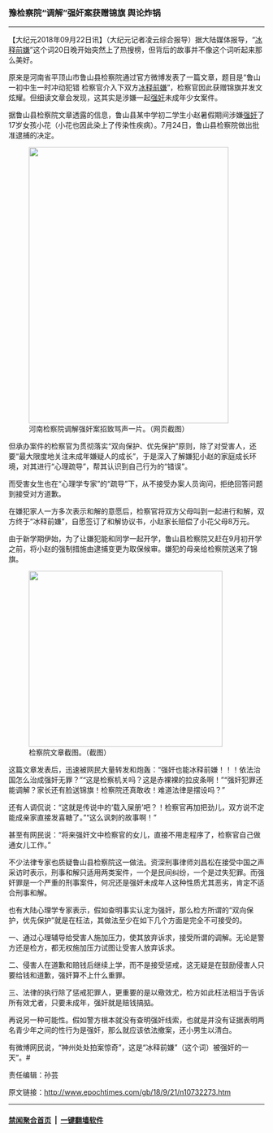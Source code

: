 ### 豫检察院“调解”强奸案获赠锦旗 舆论炸锅
------------------------

<p>【大纪元2018年09月22日讯】（大纪元记者凌云综合报导）据大陆媒体报导，“<a href="http://www.epochtimes.com/gb/tag/%E5%86%B0%E9%87%8A%E5%89%8D%E5%AB%8C.html">冰释前嫌</a>”这个词20日晚开始突然上了热搜榜，但背后的故事并不像这个词听起来那么美好。</p>
<p>原来是河南省平顶山市鲁山县检察院通过官方微博发表了一篇文章，题目是“鲁山一初中生一时冲动犯错 检察官介入下双方<a href="http://www.epochtimes.com/gb/tag/%E5%86%B0%E9%87%8A%E5%89%8D%E5%AB%8C.html">冰释前嫌</a>”，检察官因此获赠锦旗并发文炫耀。但细读文章会发现，这其实是涉嫌一起<a href="http://www.epochtimes.com/gb/tag/%E5%BC%BA%E5%A5%B8.html">强奸</a>未成年少女案件。</p>
<p>据鲁山县检察院文章透露的信息，鲁山县某中学初二学生小赵暑假期间涉嫌<a href="http://www.epochtimes.com/gb/tag/%E5%BC%BA%E5%A5%B8.html">强奸</a>了17岁女孩小花（小花也因此染上了传染性疾病）。7月24日，鲁山县检察院做出批准逮捕的决定。</p>
<figure id="attachment_10732300" style="width: 393px" class="wp-caption aligncenter"><a href="http://i.epochtimes.com/assets/uploads/2018/09/BaGB-hhuhism6016389-1.jpg"><img class=" wp-image-10732300" src="http://i.epochtimes.com/assets/uploads/2018/09/BaGB-hhuhism6016389-1.jpg" alt="" width="393" height="543" /></a><figcaption class="wp-caption-text">河南检察院调解强奸案招致骂声一片。（网页截图）</figcaption></figure>
<p>但承办案件的检察官为贯彻落实“双向保护、优先保护”原则，除了对受害人，还要“最大限度地关注未成年嫌疑人的成长”，于是深入了解嫌犯小赵的家庭成长环境，对其进行“心理疏导”，帮其认识到自己行为的“错误”。</p>
<p>而受害女生也在“心理学专家”的“疏导”下，从不接受办案人员询问，拒绝回答问题到接受对方道歉。</p>
<p>在嫌犯家人一方多次表示和解的意愿后，检察官将双方父母叫到一起进行和解，双方终于“冰释前嫌”，自愿签订了和解协议书，小赵家长赔偿了小花父母8万元。</p>
<p>由于新学期伊始，为了让嫌犯能和同学一起开学，鲁山县检察院又赶在9月初开学之前，将小赵的强制措施由逮捕变更为取保候审。嫌犯的母亲给检察院送来了锦旗。</p>
<figure id="attachment_10732787" style="width: 381px" class="wp-caption aligncenter"><a href="http://i.epochtimes.com/assets/uploads/2018/09/61d634baly1fvhf97dfiij20ku112h38-1.jpg"><img class=" wp-image-10732787" src="http://i.epochtimes.com/assets/uploads/2018/09/61d634baly1fvhf97dfiij20ku112h38-1.jpg" alt="" width="381" height="346" /></a><figcaption class="wp-caption-text">检察院文章截图。（截图）</figcaption></figure>
<p>这篇文章发表后，迅速被网民大量转发和炮轰：“强奸也能冰释前嫌！！！依法治国怎么治成强奸无罪？”“这是检察机关吗？这是赤裸裸的拉皮条啊！”“强奸犯罪还能调解？家长还有脸送锦旗！检察院还真敢收！难道法律是摆设吗？”</p>
<p>还有人调侃说：“这就是传说中的‘载入屎册’吧？！检察官再加把劲儿，双方说不定能成亲家直接发喜糖了。”“这么讽刺的故事啊！”</p>
<p>甚至有网民说：“将来强奸文中检察官的女儿，直接不用走程序了，检察官自己做通女儿工作。”</p>
<p>不少法律专家也质疑鲁山县检察院这一做法。资深刑事律师刘昌松在接受中国之声采访时表示，刑事和解只适用两类案件，一个是民间纠纷，一个是过失犯罪。而强奸罪是一个严重的刑事案件，何况还是强奸未成年人这种性质尤其恶劣，肯定不适合刑事和解。</p>
<p>也有大陆心理学专家表示，假如查明事实认定为强奸，那么检方所谓的“双向保护，优先保护”就是在枉法，其做法至少在如下几个方面是完全不可接受的。</p>
<p>一、通过心理辅导给受害人施加压力，使其放弃诉求，接受所谓的调解。无论是警方还是检方，都无权施加压力试图让受害人放弃诉求。</p>
<p>二、侵害人在道歉和赔钱后继续上学，而不是接受惩戒，这无疑是在鼓励侵害人只要给钱和道歉，强奸算不上什么重罪。</p>
<p>三、法律的执行除了惩戒犯罪人，更重要的是以儆效尤，检方如此枉法相当于告诉所有效尤者，只要未成年，强奸就是赔钱搞掂。</p>
<p>再说另一种可能性。假如警方根本就没有查明强奸线索，也就是并没有证据表明两名青少年之间的性行为是强奸，那么就应该依法撤案，还小男生以清白。</p>
<p>有微博网民说，“神州处处拍案惊奇”，这是“冰释前嫌”（这个词）被强奸的一天”。#</p>
<p>责任编辑：孙芸</p>

原文链接：http://www.epochtimes.com/gb/18/9/21/n10732273.htm


------------------------
#### [禁闻聚合首页](https://github.com/gfw-breaker/banned-news/blob/master/README.md) &nbsp;|&nbsp;  [一键翻墙软件](https://github.com/gfw-breaker/nogfw/blob/master/README.md)